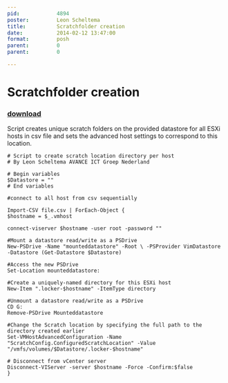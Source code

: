 ```yaml
---
pid:            4894
poster:         Leon Scheltema
title:          Scratchfolder creation
date:           2014-02-12 13:47:00
format:         posh
parent:         0
parent:         0

---
```


# Scratchfolder creation

### [download](4894.ps1)

Script creates unique scratch folders on the provided datastore for all ESXi hosts in csv file and sets the advanced host settings to correspond to this location.

```posh
# Script to create scratch location directory per host
# By Leon Scheltema AVANCE ICT Groep Nederland

# Begin variables
$Datastore = ""
# End variables

#connect to all host from csv sequentially

Import-CSV file.csv | ForEach-Object {
$hostname = $_.vmhost

connect-viserver $hostname -user root -password ""

#Mount a datastore read/write as a PSDrive
New-PSDrive -Name "mounteddatastore" -Root \ -PSProvider VimDatastore -Datastore (Get-Datastore $Datastore)

#Access the new PSDrive
Set-Location mounteddatastore:

#Create a uniquely-named directory for this ESXi host
New-Item ".locker-$hostname" -ItemType directory

#Unmount a datastore read/write as a PSDrive
CD G:
Remove-PSDrive Mounteddatastore

#Change the Scratch location by specifying the full path to the directory created earlier
Set-VMHostAdvancedConfiguration -Name "ScratchConfig.ConfiguredScratchLocation" -Value "/vmfs/volumes/$Datastore/.locker-$hostname"

# Disconnect from vCenter server
Disconnect-VIServer -server $hostname -Force -Confirm:$false
}
```

